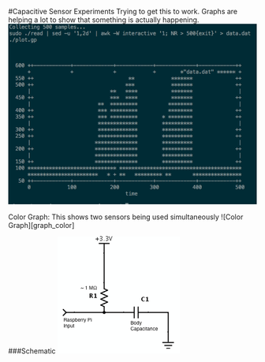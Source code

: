 #Capacitive Sensor Experiments
Trying to get this to work. Graphs are helping a lot to show that something is actually happening.
![Graph][graph]

Color Graph: 
This shows two sensors being used simultaneously
![Color Graph][graph_color]

###Schematic
![Schematic][schematic]

[graph]: graph.png
[graph-color]: graph_color.png
[schematic]: schematic.png
